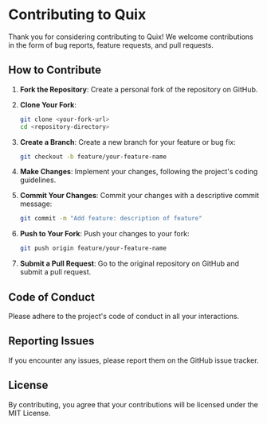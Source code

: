 # Contributing to Quix

Thank you for considering contributing to Quix! We welcome contributions in the form of bug reports, feature requests, and pull requests.

## How to Contribute

1. **Fork the Repository**: Create a personal fork of the repository on GitHub.

2. **Clone Your Fork**:

   ```bash
   git clone <your-fork-url>
   cd <repository-directory>
   ```

3. **Create a Branch**:
   Create a new branch for your feature or bug fix:

   ```bash
   git checkout -b feature/your-feature-name
   ```

4. **Make Changes**:
   Implement your changes, following the project's coding guidelines.

5. **Commit Your Changes**:
   Commit your changes with a descriptive commit message:

   ```bash
   git commit -m "Add feature: description of feature"
   ```

6. **Push to Your Fork**:
   Push your changes to your fork:

   ```bash
   git push origin feature/your-feature-name
   ```

7. **Submit a Pull Request**:
   Go to the original repository on GitHub and submit a pull request.

## Code of Conduct

Please adhere to the project's code of conduct in all your interactions.

## Reporting Issues

If you encounter any issues, please report them on the GitHub issue tracker.

## License

By contributing, you agree that your contributions will be licensed under the MIT License.
